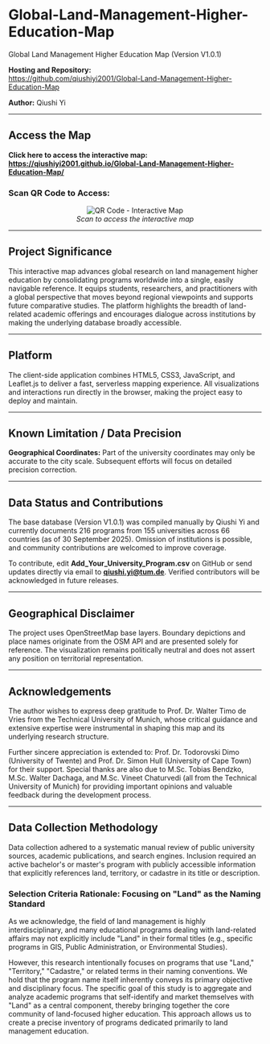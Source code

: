 # Global-Land-Management-Higher-Education-Map

Global Land Management Higher Education Map (Version V1.0.1)

**Hosting and Repository:**  
https://github.com/qiushiyi2001/Global-Land-Management-Higher-Education-Map

**Author:** Qiushi Yi

---

## **Access the Map**

**Click here to access the interactive map:**  
**https://qiushiyi2001.github.io/Global-Land-Management-Higher-Education-Map/**

### **Scan QR Code to Access:**

<p align="center">
  <img src="https://api.qrserver.com/v1/create-qr-code/?size=250x250&data=https://qiushiyi2001.github.io/Global-Land-Management-Higher-Education-Map/" alt="QR Code - Interactive Map">
  <br>
  <em>Scan to access the interactive map</em>
</p>

---

## **Project Significance**

This interactive map advances global research on land management higher education by consolidating programs worldwide into a single, easily navigable reference. It equips students, researchers, and practitioners with a global perspective that moves beyond regional viewpoints and supports future comparative studies. The platform highlights the breadth of land-related academic offerings and encourages dialogue across institutions by making the underlying database broadly accessible.

---

## **Platform**

The client-side application combines HTML5, CSS3, JavaScript, and Leaflet.js to deliver a fast, serverless mapping experience. All visualizations and interactions run directly in the browser, making the project easy to deploy and maintain.

---

## **Known Limitation / Data Precision**

**Geographical Coordinates:** Part of the university coordinates may only be accurate to the city scale. Subsequent efforts will focus on detailed precision correction.

---

## **Data Status and Contributions**

The base database (Version V1.0.1) was compiled manually by Qiushi Yi and currently documents 216 programs from 155 universities across 66 countries (as of 30 September 2025). Omission of institutions is possible, and community contributions are welcomed to improve coverage.

To contribute, edit **Add_Your_University_Program.csv** on GitHub or send updates directly via email to **qiushi.yi@tum.de**. Verified contributors will be acknowledged in future releases.

---

## **Geographical Disclaimer**

The project uses OpenStreetMap base layers. Boundary depictions and place names originate from the OSM API and are presented solely for reference. The visualization remains politically neutral and does not assert any position on territorial representation.

---

## **Acknowledgements**

The author wishes to express deep gratitude to Prof. Dr. Walter Timo de Vries from the Technical University of Munich, whose critical guidance and extensive expertise were instrumental in shaping this map and its underlying research structure.

Further sincere appreciation is extended to: Prof. Dr. Todorovski Dimo (University of Twente) and Prof. Dr. Simon Hull (University of Cape Town) for their support. Special thanks are also due to M.Sc. Tobias Bendzko, M.Sc. Walter Dachaga, and M.Sc. Vineet Chaturvedi (all from the Technical University of Munich) for providing important opinions and valuable feedback during the development process.

---

## **Data Collection Methodology**

Data collection adhered to a systematic manual review of public university sources, academic publications, and search engines. Inclusion required an active bachelor's or master's program with publicly accessible information that explicitly references land, territory, or cadastre in its title or description.

### **Selection Criteria Rationale: Focusing on "Land" as the Naming Standard**

As we acknowledge, the field of land management is highly interdisciplinary, and many educational programs dealing with land-related affairs may not explicitly include "Land" in their formal titles (e.g., specific programs in GIS, Public Administration, or Environmental Studies).

However, this research intentionally focuses on programs that use "Land," "Territory," "Cadastre," or related terms in their naming conventions. We hold that the program name itself inherently conveys its primary objective and disciplinary focus. The specific goal of this study is to aggregate and analyze academic programs that self-identify and market themselves with "Land" as a central component, thereby bringing together the core community of land-focused higher education. This approach allows us to create a precise inventory of programs dedicated primarily to land management education.

